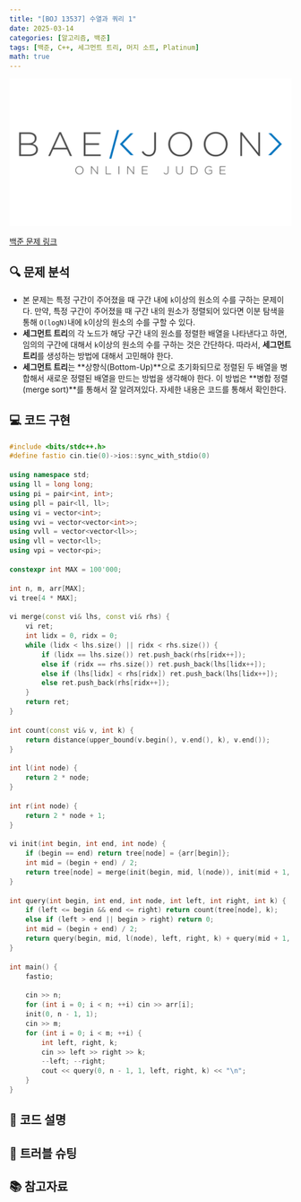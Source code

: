 ```yaml
---
title: "[BOJ 13537] 수열과 쿼리 1"
date: 2025-03-14
categories: [알고리즘, 백준]
tags: [백준, C++, 세그먼트 트리, 머지 소트, Platinum]
math: true
---
```


[![백준 로고](assets/img/posts/BOJ/boj-og.png)](https://www.acmicpc.net/problem/13537)

[백준 문제 링크](https://www.acmicpc.net/problem/13537)

## 🔍 문제 분석
- 본 문제는 특정 구간이 주어졌을 때 구간 내에 `k`이상의 원소의 수를 구하는 문제이다. 만약, 특정 구간이 주어졌을 때 구간 내의 원소가 정렬되어 있다면 이분 탐색을 통해 `O(logN)`내에 `k`이상의 원소의 수를 구할 수 있다.
- **세그먼트 트리**의 각 노드가 해당 구간 내의 원소를 정렬한 배열을 나타낸다고 하면, 임의의 구간에 대해서 `k`이상의 원소의 수를 구하는 것은 간단하다. 따라서, **세그먼트 트리**를 생성하는 방법에 대해서 고민해야 한다.
- **세그먼트 트리**는 **상향식(Bottom-Up)**으로 초기화되므로 정렬된 두 배열을 병합해서 새로운 정렬된 배열을 만드는 방법을 생각해야 한다. 이 방법은 **병합 정렬(merge sort)**를 통해서 잘 알려져있다. 자세한 내용은 코드를 통해서 확인한다.

## 💻 코드 구현

```c++
#include <bits/stdc++.h>
#define fastio cin.tie(0)->ios::sync_with_stdio(0)

using namespace std;
using ll = long long;
using pi = pair<int, int>;
using pll = pair<ll, ll>;
using vi = vector<int>;
using vvi = vector<vector<int>>;
using vvll = vector<vector<ll>>;
using vll = vector<ll>;
using vpi = vector<pi>;

constexpr int MAX = 100'000;

int n, m, arr[MAX];
vi tree[4 * MAX];

vi merge(const vi& lhs, const vi& rhs) {
    vi ret;
    int lidx = 0, ridx = 0;
    while (lidx < lhs.size() || ridx < rhs.size()) {
        if (lidx == lhs.size()) ret.push_back(rhs[ridx++]);
        else if (ridx == rhs.size()) ret.push_back(lhs[lidx++]);
        else if (lhs[lidx] < rhs[ridx]) ret.push_back(lhs[lidx++]);
        else ret.push_back(rhs[ridx++]);
    }
    return ret;
}

int count(const vi& v, int k) {
    return distance(upper_bound(v.begin(), v.end(), k), v.end());
}

int l(int node) {
    return 2 * node;
}

int r(int node) {
    return 2 * node + 1;
}

vi init(int begin, int end, int node) {
    if (begin == end) return tree[node] = {arr[begin]};
    int mid = (begin + end) / 2;
    return tree[node] = merge(init(begin, mid, l(node)), init(mid + 1, end, r(node)));
}

int query(int begin, int end, int node, int left, int right, int k) {
    if (left <= begin && end <= right) return count(tree[node], k);
    else if (left > end || begin > right) return 0;
    int mid = (begin + end) / 2;
    return query(begin, mid, l(node), left, right, k) + query(mid + 1, end, r(node), left, right, k);
}

int main() {
    fastio;

    cin >> n;
    for (int i = 0; i < n; ++i) cin >> arr[i];
    init(0, n - 1, 1);
    cin >> m;
    for (int i = 0; i < m; ++i) {
        int left, right, k;
        cin >> left >> right >> k;
        --left; --right;
        cout << query(0, n - 1, 1, left, right, k) << "\n";
    }
}
```

## 📝 코드 설명

## 🔧 트러블 슈팅

## 📚 참고자료